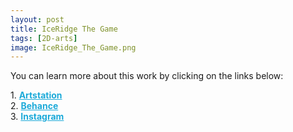```yaml
---
layout: post 
title: IceRidge The Game
tags: [2D-arts]
image: IceRidge_The_Game.png
---
```


<!--more-->

You can learn more about this work by clicking on the links below: <br/>

<div>
	1.
    <a href="https://www.artstation.com/artwork/mqLmn1" target="_blank" style="font-weight: bold; color: #1CAAD9;">Artstation</a><br/>
	2.
	<a href="https://www.behance.net/gallery/84999213/IceRidge-The-Game" target="_blank" style="font-weight: bold; color: #1CAAD9;">Behance</a><br/>
	3.
	<a href="https://www.instagram.com/p/CCaq6rzBRM8/" target="_blank" style="font-weight: bold; color: #1CAAD9;">Instagram</a><br/>	
</div>
